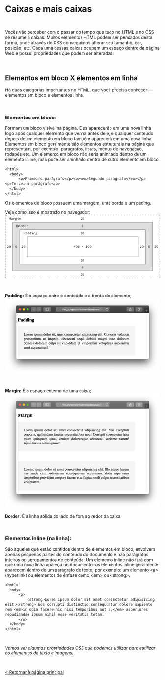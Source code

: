 # Caixas e mais caixas
  
  


  
&nbsp;
  
  
Vocês vão perceber com o passar do tempo que tudo no HTML e no CSS se resume a caixas. Muitos elementos HTML podem ser pensados desta forma, onde através do CSS conseguimos alterar seu tamanho, cor, posição, etc.
Cada uma dessas caixas ocupam um espaço dentro da página Web e possui propriedades que podem ser alteradas.
  
  
&nbsp;
  
  

## Elementos em bloco X elementos em linha
Há duas categorias importantes no HTML, que você precisa conhecer — elementos em bloco e elementos linha.
  
  
&nbsp;
  
  
### Elementos em bloco:
Formam um bloco visível na página. Eles aparecerão em uma nova linha logo após qualquer elemento que venha antes dele, e qualquer conteúdo depois de um elemento em bloco também aparecerá em uma nova linha. Elementos em bloco geralmente são elementos estruturais na página que representam, por exemplo: parágrafos, listas, menus de navegação, rodapés etc. Um elemento em bloco não seria aninhado dentro de um elemento inline, mas pode ser aninhado dentro de outro elemento em bloco.

```
<html>
  <body>
      <p>Primeiro parágrafo</p><p><em>Segundo parágrafo</em></p><p>Terceiro parágrafo</p>
  </body>
</html>
```
  
Os elementos de bloco possuem uma margem, uma borda e um pading.
  
  
Veja como isso é mostrado no navegador:
![Box Model](imagens/bloco.png)
  
  
&nbsp;
  
  
**Padding:** É o espaço entre o conteúdo e a borda do elemento;
![Padding](imagens/padding.png)
  
  
&nbsp;
  
  
**Margin:** É o espaço externo de uma caixa;
![Margin](imagens/margin.png)
  
  
**Border:** É a linha sólida do lado de fora ao redor da caixa;
  
  
&nbsp;
  
  
### Elementos inline (na linha):
São aqueles que estão contidos dentro de elementos em bloco, envolvem apenas pequenas partes do conteúdo do documento e não parágrafos inteiros ou agrupamentos de conteúdo. Um elemento inline não fará com que uma nova linha apareça no documento: os elementos inline geralmente aparecem dentro de um parágrafo de texto, por exemplo: um elemento \<a\>  (hyperlink) ou elementos de ênfase como \<em\> ou \<strong\>.

```
<hmtl>
  body>
      <p>
          <strong>Lorem ipsum dolor sit amet consectetur adipisicing elit.</strong> Eos corrupti distinctio consequuntur dolore sapiente rem <em>in odio facere hic nisi temporibus aut a,</em> asperiores repudiandae ipsum nihil esse veritatis totam.
      </p>
  </body>
</html>
```

  
  
&nbsp;
  
  
*Vamos ver algumas propriedades CSS que podemos utilizar para estilizar os elementos de texto e imagens.*

  
  
&nbsp;
  
  
[< Retornar à página principal](../README.md)
